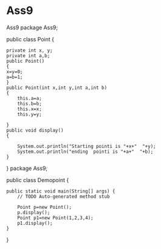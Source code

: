# Ass9
Ass9
package Ass9;

public class Point {

	private int x, y;
	private int a,b;
	public Point()
	{
	x=y=0;
	a=b=1;
	}
	public Point(int x,int y,int a,int b)
	{
		this.a=a;
		this.b=b;
		this.x=x;
		this.y=y;
		
	}
	public void display()
	{

		System.out.println("Starting pointi is "+x+"  "+y);
		System.out.println("ending  pointi is "+a+"  "+b);
	}
}
package Ass9;

public class Demopoint {

	public static void main(String[] args) {
		// TODO Auto-generated method stub

		Point p=new Point();
		p.display();
		Point p1=new Point(1,2,3,4);
		p1.display();
	}

}
